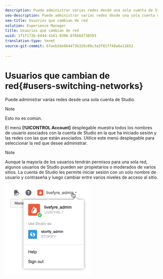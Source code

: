 ```yaml
---
description: Puede administrar varias redes desde una sola cuenta de Studio.
seo-description: Puede administrar varias redes desde una sola cuenta de Studio.
seo-title: Usuarios que cambian de red
solution: Experience Manager
title: Usuarios que cambian de red
uuid: 1f1f172b-6444-4161-9396-8f6b6d738593
translation-type: tm+mt
source-git-commit: 67aeb3de964473b326c88c3a3f81ff48a6a12652

---
```



# Usuarios que cambian de red{#users-switching-networks}

Puede administrar varias redes desde una sola cuenta de Studio.

>[!NOTE]
>
>Esto no es común.

El menú **[!UICONTROL Account]** desplegable muestra todos los nombres de usuario asociados con la cuenta de Studio en la que ha iniciado sesión y las redes con las que están asociados. Utilice este menú desplegable para seleccionar la red que desee administrar.

>[!NOTE]
>
>Aunque la mayoría de los usuarios tendrán permisos para una sola red, algunos usuarios de Studio pueden ser propietarios o moderados de varios sitios. La cuenta de Studio les permite iniciar sesión con un solo nombre de usuario y contraseña y luego cambiar entre varios niveles de acceso al sitio.

![](assets/UsersChangeAccount-285x300.png)

